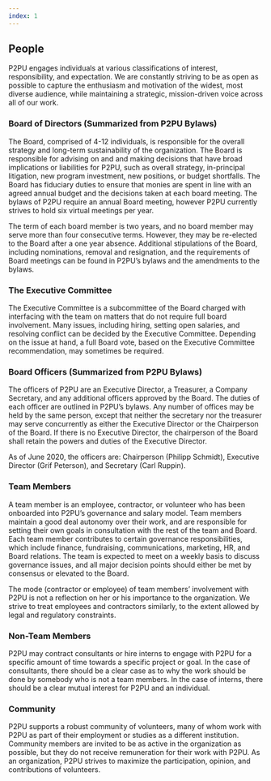 ```yaml
---
index: 1
---
```

## People

P2PU engages individuals at various classifications of interest, responsibility, and expectation. We are constantly striving to be as open as possible to capture the enthusiasm and motivation of the widest, most diverse audience, while maintaining a strategic, mission-driven voice across all of our work.

### Board of Directors (Summarized from P2PU Bylaws)
The Board, comprised of 4-12 individuals, is responsible for the overall strategy and long-term sustainability of the organization. The Board is responsible for advising on and and making decisions that have broad implications or liabilities for P2PU, such as overall strategy, in-principal litigation, new program investment, new positions, or budget shortfalls. The Board has fiduciary duties to ensure that monies are spent in line with an agreed annual budget and the decisions taken at each board meeting. The bylaws of P2PU require an annual Board meeting, however P2PU currently strives to hold six virtual meetings per year.

The term of each board member is two years, and no board member may serve more than four consecutive terms. However, they may be re-elected to the Board after a one year absence. Additional stipulations of the Board, including nominations, removal and resignation, and the requirements of Board meetings can be found in P2PU’s bylaws and the amendments to the bylaws.

### The Executive Committee
The Executive Committee is a subcommittee of the Board charged with interfacing with the team on matters that do not require full board involvement. Many issues, including hiring, setting open salaries, and resolving conflict can be decided by the Executive Committee. Depending on the issue at hand, a full Board vote, based on the Executive Committee recommendation, may sometimes be required.

### Board Officers (Summarized from P2PU Bylaws)
The officers of P2PU are an Executive Director, a Treasurer, a Company Secretary, and any additional officers approved by the Board. The duties of each officer are outlined in P2PU’s bylaws. Any number of offices may be held by the same person, except that neither the secretary nor the treasurer may serve concurrently as either the Executive Director or the Chairperson of the Board. If there is no Executive Director, the chairperson of the Board shall retain the powers and duties of the Executive Director. 

As of June 2020, the officers are: Chairperson (Philipp Schmidt), Executive Director (Grif Peterson), and Secretary (Carl Ruppin).

### Team Members
A team member is an employee, contractor, or volunteer who has been onboarded into P2PU’s  governance and salary model. Team members maintain a good deal autonomy over their work, and are responsible for setting their own goals in consultation with the rest of the team and Board. Each team member contributes to certain governance responsibilities, which include finance, fundraising, communications, marketing, HR, and Board relations. The team is expected to meet on a weekly basis to discuss governance issues, and all major decision points should either be met by consensus or elevated to the Board.

The mode (contractor or employee) of team members’ involvement with P2PU is not a reflection on her or his importance to the organization. We strive to treat employees and contractors similarly, to the extent allowed by legal and regulatory constraints. 

### Non-Team Members
P2PU may contract consultants or hire interns to engage with P2PU for a specific amount of time towards a specific project or goal. In the case of consultants, there should be a clear case as to why the work should be done by somebody who is not a team members. In the case of interns, there should be a clear mutual interest for P2PU and an individual.

### Community
P2PU supports a robust community of volunteers, many of whom work with P2PU as part of their employment or studies as a different institution. Community members are invited to be as active in the organization as possible, but they do not receive remuneration for their work with P2PU. As an organization, P2PU strives to maximize the participation, opinion, and contributions of volunteers.

